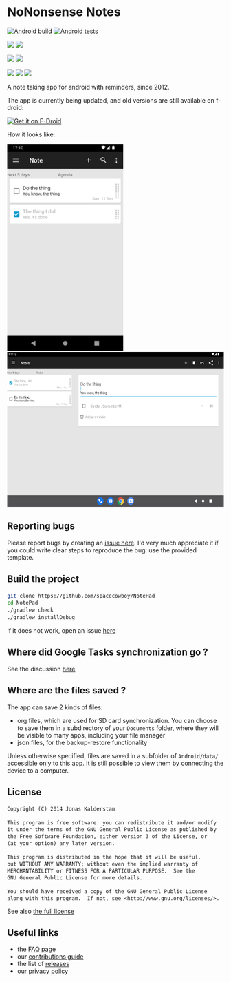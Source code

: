 # NoNonsense Notes

[![Android build](https://github.com/spacecowboy/NotePad/actions/workflows/android_build.yml/badge.svg)](https://github.com/spacecowboy/NotePad/actions/workflows/android_build.yml)          [![Android tests](https://github.com/spacecowboy/NotePad/actions/workflows/android_tests.yml/badge.svg)](https://github.com/spacecowboy/NotePad/actions/workflows/android_tests.yml)

<!-- TODO replace crowdin with weblate, and add a new badge here -->
<!-- [![Crowdin](https://d322cqt584bo4o.cloudfront.net/nononsensenotes/localized.png)](https://crowdin.com/project/nononsensenotes) -->

<img src="https://img.shields.io/f-droid/v/com.nononsenseapps.notepad.svg?logo=F-Droid"/> <img src="https://img.shields.io/github/release/spacecowboy/NotePad.svg?logo=github"/>

<img src="https://img.shields.io/github/release-date/spacecowboy/NotePad"/> <img src="https://img.shields.io/github/downloads/spacecowboy/NotePad/latest/total"/>

<img src="https://img.shields.io/github/last-commit/spacecowboy/NotePad"/> <img src="https://img.shields.io/github/search/spacecowboy/NotePad/TODO"/> <img src="https://img.shields.io/librariesio/github/spacecowboy/NotePad"/>

A note taking app for android with reminders, since 2012.

The app is currently being updated, and old versions are still available on f-droid:

[<img src="https://fdroid.gitlab.io/artwork/badge/get-it-on.png" alt="Get it on F-Droid" height="80">](https://f-droid.org/repository/browse/?fdid=com.nononsenseapps.notepad)

How it looks like:

<img src="fastlane/metadata/android/en-US/images/phoneScreenshots/1.png" alt="Phone UI" height="480" /><img src="fastlane/metadata/android/en-US/images/tenInchScreenshots/1.png" alt="Tablet UI" height="360" />

## Reporting bugs

Please report bugs by creating an [issue here](https://github.com/spacecowboy/NotePad/issues).
I'd very much appreciate it if you could write clear steps to reproduce the bug: use the provided template.

## Build the project

```sh
git clone https://github.com/spacecowboy/NotePad
cd NotePad
./gradlew check
./gradlew installDebug
```

if it does not work, open an issue [here](https://github.com/spacecowboy/NotePad/issues)

## Where did Google Tasks synchronization go ?

See the discussion [here](https://github.com/spacecowboy/NotePad/issues/426)

## Where are the files saved ?

The app can save 2 kinds of files:
* org files, which are used for SD card synchronization. You can choose to save them in a subdirectory of your `Documents` folder, where they will be visible to many apps, including your file manager
* json files, for the backup-restore functionality

Unless otherwise specified, files are saved in a subfolder of `Android/data/` accessible only
to this app. It is still possible to view them by connecting the device to a computer.

## License

```text
Copyright (C) 2014 Jonas Kalderstam

This program is free software: you can redistribute it and/or modify
it under the terms of the GNU General Public License as published by
the Free Software Foundation, either version 3 of the License, or
(at your option) any later version.

This program is distributed in the hope that it will be useful,
but WITHOUT ANY WARRANTY; without even the implied warranty of
MERCHANTABILITY or FITNESS FOR A PARTICULAR PURPOSE.  See the
GNU General Public License for more details.

You should have received a copy of the GNU General Public License
along with this program.  If not, see <http://www.gnu.org/licenses/>.
```

See also [the full license](LICENSE)

## Useful links

* the [FAQ page](app/FAQ.md)
* our [contributions guide](CONTRIBUTING.md)
* the list of [releases](https://github.com/spacecowboy/NotePad/releases)
* our [privacy policy](PRIVACY_POLICY.txt)
